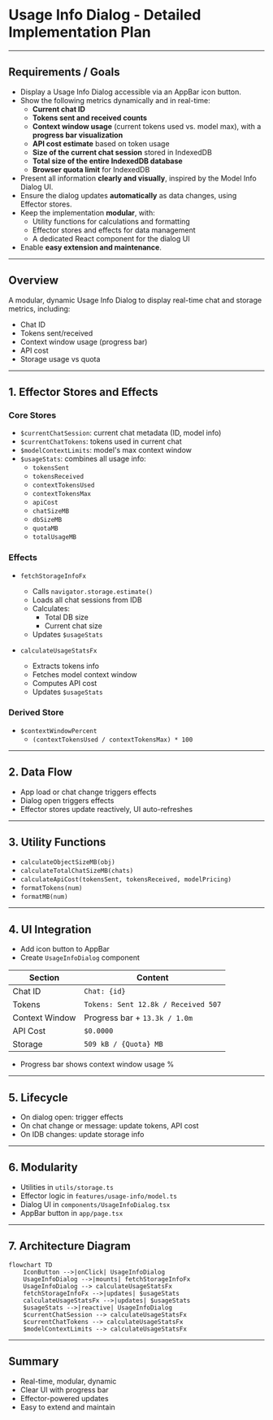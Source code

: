 # Usage Info Dialog - Detailed Implementation Plan

---

## Requirements / Goals

- Display a Usage Info Dialog accessible via an AppBar icon button.
- Show the following metrics dynamically and in real-time:
  - **Current chat ID**
  - **Tokens sent and received counts**
  - **Context window usage** (current tokens used vs. model max), with a **progress bar visualization**
  - **API cost estimate** based on token usage
  - **Size of the current chat session** stored in IndexedDB
  - **Total size of the entire IndexedDB database**
  - **Browser quota limit** for IndexedDB
- Present all information **clearly and visually**, inspired by the Model Info Dialog UI.
- Ensure the dialog updates **automatically** as data changes, using Effector stores.
- Keep the implementation **modular**, with:
  - Utility functions for calculations and formatting
  - Effector stores and effects for data management
  - A dedicated React component for the dialog UI
- Enable **easy extension and maintenance**.

---

## Overview

A modular, dynamic Usage Info Dialog to display real-time chat and storage metrics, including:

- Chat ID
- Tokens sent/received
- Context window usage (progress bar)
- API cost
- Storage usage vs quota

---

## 1. Effector Stores and Effects

### Core Stores

- `$currentChatSession`: current chat metadata (ID, model info)
- `$currentChatTokens`: tokens used in current chat
- `$modelContextLimits`: model's max context window
- `$usageStats`: combines all usage info:
  - `tokensSent`
  - `tokensReceived`
  - `contextTokensUsed`
  - `contextTokensMax`
  - `apiCost`
  - `chatSizeMB`
  - `dbSizeMB`
  - `quotaMB`
  - `totalUsageMB`

### Effects

- `fetchStorageInfoFx`

  - Calls `navigator.storage.estimate()`
  - Loads all chat sessions from IDB
  - Calculates:
    - Total DB size
    - Current chat size
  - Updates `$usageStats`

- `calculateUsageStatsFx`
  - Extracts tokens info
  - Fetches model context window
  - Computes API cost
  - Updates `$usageStats`

### Derived Store

- `$contextWindowPercent`
  - `(contextTokensUsed / contextTokensMax) * 100`

---

## 2. Data Flow

- App load or chat change triggers effects
- Dialog open triggers effects
- Effector stores update reactively, UI auto-refreshes

---

## 3. Utility Functions

- `calculateObjectSizeMB(obj)`
- `calculateTotalChatSizeMB(chats)`
- `calculateApiCost(tokensSent, tokensReceived, modelPricing)`
- `formatTokens(num)`
- `formatMB(num)`

---

## 4. UI Integration

- Add icon button to AppBar
- Create `UsageInfoDialog` component

| Section        | Content                             |
| -------------- | ----------------------------------- |
| Chat ID        | `Chat: {id}`                        |
| Tokens         | `Tokens: Sent 12.8k / Received 507` |
| Context Window | Progress bar + `13.3k / 1.0m`       |
| API Cost       | `$0.0000`                           |
| Storage        | `509 kB / {Quota} MB`               |

- Progress bar shows context window usage %

---

## 5. Lifecycle

- On dialog open: trigger effects
- On chat change or message: update tokens, API cost
- On IDB changes: update storage info

---

## 6. Modularity

- Utilities in `utils/storage.ts`
- Effector logic in `features/usage-info/model.ts`
- Dialog UI in `components/UsageInfoDialog.tsx`
- AppBar button in `app/page.tsx`

---

## 7. Architecture Diagram

```mermaid
flowchart TD
    IconButton -->|onClick| UsageInfoDialog
    UsageInfoDialog -->|mounts| fetchStorageInfoFx
    UsageInfoDialog --> calculateUsageStatsFx
    fetchStorageInfoFx -->|updates| $usageStats
    calculateUsageStatsFx -->|updates| $usageStats
    $usageStats -->|reactive| UsageInfoDialog
    $currentChatSession --> calculateUsageStatsFx
    $currentChatTokens --> calculateUsageStatsFx
    $modelContextLimits --> calculateUsageStatsFx
```

---

## Summary

- Real-time, modular, dynamic
- Clear UI with progress bar
- Effector-powered updates
- Easy to extend and maintain
